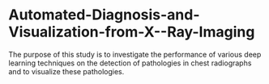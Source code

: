 # Automated-Diagnosis-and-Visualization-from-X--Ray-Imaging
The purpose of this study is to investigate the performance of various deep learning techniques on the detection of pathologies in chest radiographs and to visualize these pathologies.
